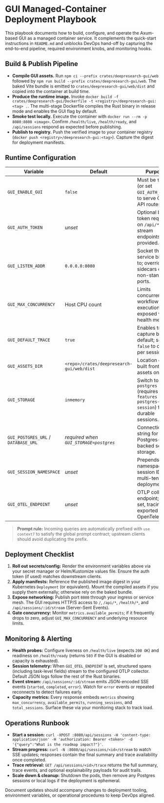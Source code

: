 # GUI Managed-Container Deployment Playbook

This playbook documents how to build, configure, and operate the Axum-based GUI as a managed container service. It complements the quick-start instructions in `README.md` and unblocks DevOps hand-off by capturing the end-to-end pipeline, required environment knobs, and monitoring hooks.

## Build & Publish Pipeline
- **Compile GUI assets.** Run `npm ci --prefix crates/deepresearch-gui/web` followed by `npm run build --prefix crates/deepresearch-gui/web`. The baked Vite bundle is emitted to `crates/deepresearch-gui/web/dist` and copied into the container at build time.
- **Produce the runtime image.** Invoke `docker build -f crates/deepresearch-gui/Dockerfile -t <registry>/deepresearch-gui:<tag> .`. The multi-stage Dockerfile compiles the Rust binary in release mode and enables the GUI flag by default.
- **Smoke test locally.** Execute the container with `docker run --rm -p 8080:8080 <image>`. Confirm `/health/live`, `/health/ready`, and `/api/sessions` respond as expected before publishing.
- **Publish to registry.** Push the verified image to your container registry (`docker push <registry>/deepresearch-gui:<tag>`). Capture the digest for deployment manifests.

## Runtime Configuration

| Variable | Default | Purpose |
|----------|---------|---------|
| `GUI_ENABLE_GUI` | `false` | Must be `true` (or set `GUI_AUTH_TOKEN`) to serve GUI + API routes. |
| `GUI_AUTH_TOKEN` | _unset_ | Optional bearer token required on `/api/*` and stream endpoints when provided. |
| `GUI_LISTEN_ADDR` | `0.0.0.0:8080` | Socket the service binds to; override for sidecars or non-standard ports. |
| `GUI_MAX_CONCURRENCY` | Host CPU count | Limits concurrent workflow executions; exposed via health metrics. |
| `GUI_DEFAULT_TRACE` | `true` | Enables trace capture by default; set to `false` to opt-in per session. |
| `GUI_ASSETS_DIR` | `<repo>/crates/deepresearch-gui/web/dist` | Location of the built frontend assets on disk. |
| `GUI_STORAGE` | `inmemory` | Switch to `postgres` (requires `--features postgres-session`) for durable sessions. |
| `GUI_POSTGRES_URL` / `DATABASE_URL` | _required when `GUI_STORAGE=postgres`_ | Connection string for Postgres-backed session storage. |
| `GUI_SESSION_NAMESPACE` | _unset_ | Prepends a namespace to session IDs for multi-tenant deployments. |
| `GUI_OTEL_ENDPOINT` | _unset_ | OTLP collector endpoint; when set, tracing is exported via OpenTelemetry. |

> **Prompt rule:** Incoming queries are automatically prefixed with `use context7` to satisfy the global prompt contract; upstream clients should avoid duplicating the prefix.

## Deployment Checklist
1. **Roll out secrets/config:** Render the environment variables above via your secret manager or Helm/Kustomize values file. Ensure the auth token (if used) matches downstream clients.
2. **Apply manifests:** Reference the published image digest in your Kubernetes `Deployment` (or equivalent). Mount the compiled assets if you supply them externally; otherwise rely on the baked bundle.
3. **Expose networking:** Publish port `8080` through your ingress or service mesh. The GUI requires HTTP/S access to `/`, `/api/*`, `/health/*`, and `/api/sessions/:id/stream` (Server-Sent Events).
4. **Gate concurrency:** Monitor `metrics.available_permits`; if it frequently drops to zero, adjust `GUI_MAX_CONCURRENCY` and underlying resource limits.

## Monitoring & Alerting
- **Health probes:** Configure liveness on `/health/live` (expects `200 OK`) and readiness on `/health/ready` (returns `503` if the GUI is disabled or capacity is exhausted).
- **Session telemetry:** When `GUI_OTEL_ENDPOINT` is set, structured spans (including task-level fields) stream to the configured OTLP collector. Default JSON logs follow the rest of the Rust binaries.
- **Event stream:** `/api/sessions/:id/stream` emits JSON-encoded SSE events (`started`, `completed`, `error`). Watch for `error` events or repeated reconnects to detect failures early.
- **Capacity metrics:** Every response embeds `metrics` showing `max_concurrency`, `available_permits`, `running_sessions`, and `total_sessions`. Surface these via your monitoring stack to track load.

## Operations Runbook
- **Start a session:** `curl -XPOST :8080/api/sessions -H 'content-type: application/json' -H 'authorization: Bearer <token>' -d '{"query":"What is the roadmap impact?"}'`.
- **Stream progress:** `curl -N :8080/api/sessions/<id>/stream` to watch SSE updates; responses contain the final summary and trace availability once completed.
- **Trace retrieval:** `GET /api/sessions/<id>/trace` returns the full summary, trace events, and optional explainability payloads for audit trails.
- **Scale down & cleanup:** Shutdown the pods, then remove any Postgres sessions or local logs if the deployment is ephemeral.

Document updates should accompany changes to deployment tooling, environment variables, or operational procedures to keep DevOps aligned.

